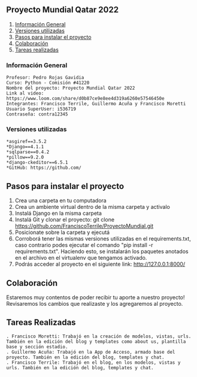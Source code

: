 ## Proyecto Mundial Qatar 2022
1. [Información General](#general-info)
2. [Versiones utilizadas](#technologies)
3. [Pasos para instalar el proyecto](#installation)
4. [Colaboración](#collaboration)
5. [Tareas realizadas](#tareas)

<a name="general-info"></a>
### Información General
~~~
Profesor: Pedro Rojas Gavidia
Curso: Python - Comisión #41220 
Nombre del proyecto: Proyecto Mundial Qatar 2022
Link al video: https://www.loom.com/share/d0b87ce9e8ee4d319a6260e57546450e
Integrantes: Francisco Terrile, Guillermo Acuña y Francisco Moretti
Usuario SuperUser: i536719  
Contraseña: contra12345
~~~

<a name="technologies"></a>
### Versiones utilizadas
~~~
*asgiref==3.5.2
*Django==4.1.1
*sqlparse==0.4.2
*pillow==9.2.0
*django-ckeditor==6.5.1
*GitHub: https://github.com/
~~~

<a name="installation"></a>
## Pasos para instalar el proyecto
1. Crea una carpeta en tu computadora
2. Crea un ambiente virtual dentro de la misma carpeta y activalo
3. Instalá Django en la misma carpeta
4. Instalá Git y clonar el proyecto: git clone https://github.com/FranciscoTerrile/ProyectoMundial.git
5. Posicionate sobre la carpeta y ejecutá
6. Corroborá tener las mismas versiones utilizadas en el requirements.txt, caso contrario podes ejecutar el comando "pip install -r requirements.txt". Haciendo esto, se instalarán los paquetes anotados en el archivo en el virtualenv que tengamos activado.
7. Podrás acceder al proyecto en el siguiente link: http://127.0.0.1:8000/

<a name="collaboration"></a>
## Colaboración
Estaremos muy contentos de poder recibir tu aporte a nuestro proyecto! Revisaremos los cambios que realizaste y los agregaremos al proyecto.

<a name="tareas"></a>
## Tareas Realizadas 
~~~
. Francisco Moretti: Trabajó en la creación de modelos, vistas, urls. También en la edición del blog y templates como about us, plantilla base y sección estadio.
. Guillermo Acuña: Trabajó en la App de Acceso, armado base del proyecto. También en la edición del blog, templates y chat. 
. Francisco Terrile: Trabajó en el blog, en los modelos, vistas y urls. También en la edición del blog, templates y chat. 
~~~




